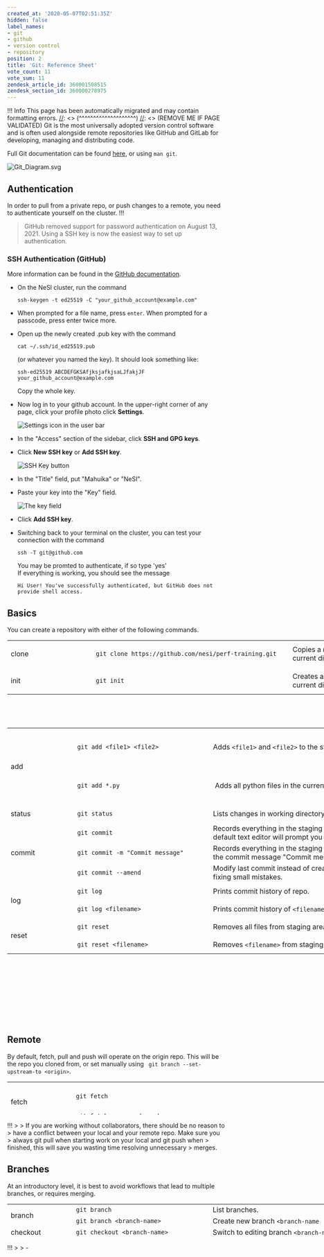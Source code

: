 ```yaml
---
created_at: '2020-05-07T02:51:35Z'
hidden: false
label_names:
- git
- github
- version control
- repository
position: 2
title: 'Git: Reference Sheet'
vote_count: 11
vote_sum: 11
zendesk_article_id: 360001508515
zendesk_section_id: 360000278975
---
```



[//]: <> (REMOVE ME IF PAGE VALIDATED)
[//]: <> (vvvvvvvvvvvvvvvvvvvv)
 !!! Info
     This page has been automatically migrated and may contain formatting errors.
[//]: <> (^^^^^^^^^^^^^^^^^^^^)
[//]: <> (REMOVE ME IF PAGE VALIDATED)
Git is the most universally adopted version control software and is
often used alongside remote repositories like GitHub and GitLab for
developing, managing and distributing code.

Full Git documentation can be
found [here](https://git-scm.com/docs/git), or using `man git`.

![Git\_Diagram.svg](../../../assets/images/Git_Diagram_0.svg)

## Authentication

In order to pull from a private repo, or push changes to a remote, you
need to authenticate yourself on the cluster.
!!!
>
> GitHub removed support for password authentication on August 13, 2021.
> Using a SSH key is now the easiest way to set up authentication.

### SSH Authentication (GitHub)

More information can be found in the [GitHub
documentation](https://docs.github.com/en/authentication/connecting-to-github-with-ssh/generating-a-new-ssh-key-and-adding-it-to-the-ssh-agent).

-   On the NeSI cluster, run the command 

        ssh-keygen -t ed25519 -C "your_github_account@example.com"

-   When prompted for a file name, press `enter`. When prompted for a
    passcode, press enter twice more.

-   Open up the newly created .pub key with the command 

        cat ~/.ssh/id_ed25519.pub

    (or whatever you named the key). It should look something like: 

        ssh-ed25519 ABCDEFGKSAfjksjafkjsaLJfakjJF your_github_account@example.com

    Copy the whole key.

-   Now log in to your github account. In the upper-right corner of any
    page, click your profile photo click **Settings**.

    ![Settings icon in the user
    bar](../../../assets/images/userbar-account-settings_0.png)

-   In the "Access" section of the sidebar, click **SSH and GPG keys**.

-   Click **New SSH key** or **Add SSH key**.

    ![SSH Key
    button](../../../assets/images/ssh-add-ssh-key-with-auth_0.png)

-   In the "Title" field, put "Mahuika" or "NeSI".

-   Paste your key into the "Key" field.

    ![The key
    field](../../../assets/images/ssh-key-paste-with-type_0.png)

-   Click **Add SSH key**.

-   Switching back to your terminal on the cluster, you can test your
    connection with the command 

        ssh -T git@github.com

    You may be promted to authenticate, if so type 'yes'  
    If everything is working, you should see the message 

        Hi User! You've successfully authenticated, but GitHub does not provide shell access.

## Basics

You can create a repository with either of the following commands.

<table style="height: 153px; width: 972px;">
<tbody>
<tr class="odd" style="height: 22px;">
<td style="width: 184.031px; height: 63px">clone</td>
<td
style="width: 442.969px; height: 63px"><code>git clone https://github.com/nesi/perf-training.git</code></td>
<td style="width: 310px; height: 63px">Copies a remote repository into
your current directory.</td>
</tr>
<tr class="even" style="height: 22px;">
<td style="width: 184.031px; height: 61.1719px">init</td>
<td style="width: 442.969px; height: 21px"><code>git init</code></td>
<td style="width: 310px; height: 21px">Creates a new empty repo in your
current directory.</td>
</tr>
</tbody>
</table>

 

<table style="height: 678px; width: 974px;">
<tbody>
<tr class="odd" style="height: 89px;">
<td rowspan="2" style="width: 142px; height: 89px">add</td>
<td
style="width: 310px; height: 89px"><span><code>git add &lt;file1&gt; &lt;file2&gt;</code></span></td>
<td style="width: 513px; height: 89px">Adds <code>&lt;file1&gt;</code>
and <code>&lt;file2&gt;</code> to the staging area.</td>
</tr>
<tr class="even" style="height: 89px;">
<td
style="width: 310px; height: 89px"><span><code>git add *.py</code></span></td>
<td style="width: 513px; height: 89px"> Adds all python files in the
current directory to the staging area.</td>
</tr>
<tr class="odd" style="height: 41px;">
<td style="width: 142px; height: 41px">status</td>
<td
style="width: 310px; height: 41px"><span><code>git status</code></span></td>
<td style="width: 513px; height: 41px">Lists changes in working
directory, and staged files.</td>
</tr>
<tr class="even" style="height: 39px;">
<td rowspan="3" style="width: 142px; height: 39px">commit </td>
<td
style="width: 310px; height: 39px"><span><code>git commit</code></span></td>
<td style="width: 513px; height: 39px">Records everything in the staging
area to your repository. The default text editor will prompt you for a
commit message.</td>
</tr>
<tr class="odd" style="height: 39px;">
<td
style="width: 310px; height: 39px"><span><code>git commit -m "Commit message"</code></span></td>
<td style="width: 513px; height: 39px">Records everything in the staging
area to your repository with the commit message "Commit message"</td>
</tr>
<tr class="even" style="height: 39px;">
<td
style="width: 310px; height: 39px"><span><code>git commit --amend</code></span></td>
<td style="width: 513px; height: 39px">Modify last commit instead of
creating a new one. Useful for fixing small mistakes.</td>
</tr>
<tr class="odd" style="height: 41px;">
<td rowspan="2" style="width: 142px; height: 41px">log </td>
<td style="width: 310px; height: 41px"><code>git log</code></td>
<td style="width: 513px; height: 41px">Prints commit history of
repo.</td>
</tr>
<tr class="even" style="height: 41px;">
<td
style="width: 310px; height: 41px"><code>git log &lt;filename&gt;</code></td>
<td style="width: 513px; height: 41px">Prints commit history of
<code>&lt;filename&gt;</code>.</td>
</tr>
<tr class="odd" style="height: 41px;">
<td rowspan="2" style="width: 142px; height: 41px">reset </td>
<td style="width: 310px; height: 41px"><code>git reset</code></td>
<td style="width: 513px; height: 41px">Removes all files from staging
area. (Opposite of <code>git add</code>)</td>
</tr>
<tr class="even" style="height: 41px;">
<td
style="width: 310px; height: 41px"><code>git reset &lt;filename&gt;</code></td>
<td style="width: 513px; height: 41px">Removes
<code>&lt;filename&gt;</code> from staging area.</td>
</tr>
</tbody>
</table>

## Remote

By default, fetch, pull and push will operate on the origin repo. This
will be the repo you cloned from, or set manually using
` git branch --set-upstream-to <origin>`.

<table style="height: 76px; width: 1050px;">
<tbody>
<tr class="odd">
<td rowspan="2" style="width: 136px">fetch </td>
<td style="width: 565.701px"><code>git fetch</code></td>
<td style="width: 310.299px">Gets status of 'origin'. git fetch
<strong>does not </strong>change your working directory or local
repository (see <code>git pull</code>). </td>
</tr>
<tr class="even">
<td
style="width: 565.701px"><code>git fetch &lt;repo&gt; &lt;branch&gt;</code></td>
<td style="width: 310.299px">Get status of <code>&lt;repo&gt;</code>
<code>&lt;branch&gt;</code>.</td>
</tr>
<tr class="odd">
<td rowspan="2" style="width: 136px">pull </td>
<td style="width: 565.701px"><code>git pull</code></td>
<td style="width: 310.299px">Incorporates changes from 'origin' into
local repo. </td>
</tr>
<tr class="even">
<td
style="width: 565.701px"><code>git pull &lt;repo&gt; &lt;branch&gt;</code></td>
<td style="width: 310.299px">Incorporates changes from
<code>&lt;repo&gt;</code> <code>&lt;branch&gt;</code> into local
repo.</td>
</tr>
<tr class="odd">
<td rowspan="2" style="width: 136px">push </td>
<td style="width: 565.701px"><code>git push</code></td>
<td style="width: 310.299px">Incorporates changes from local repo into
'origin'. </td>
</tr>
<tr class="even">
<td
style="width: 565.701px"><code>git push &lt;repo&gt; &lt;branch&gt;</code></td>
<td style="width: 310.299px">Incorporates changes from local repo into
<code>&lt;repo&gt;</code> <code>&lt;branch&gt;</code></td>
</tr>
</tbody>
</table>
!!!
>
> If you are working without collaborators, there should be no reason to
> have a conflict between your local and your remote repo. Make sure you
> always git pull when starting work on your local and git push when
> finished, this will save you wasting time resolving unnecessary
> merges.

## Branches

At an introductory level, it is best to avoid workflows that lead to
multiple branches, or requires merging.

<table style="height: 76px; width: 966px;">
<tbody>
<tr class="odd">
<td rowspan="2" style="width: 136px">branch </td>
<td style="width: 303px"><code>git branch</code></td>
<td style="width: 489px">List branches.</td>
</tr>
<tr class="even">
<td
style="width: 303px"><code>git branch &lt;branch-name&gt;</code></td>
<td style="width: 489px">Create new branch
<code>&lt;branch-name</code></td>
</tr>
<tr class="odd">
<td style="width: 136px">checkout</td>
<td
style="width: 303px"><code>git checkout &lt;branch-name&gt;</code></td>
<td style="width: 489px">Switch to editing branch
<code>&lt;branch-name&gt;</code></td>
</tr>
<tr class="even">
<td style="width: 136px">merge</td>
<td style="width: 303px"><code>git merge &lt;branch-name&gt;</code></td>
<td style="width: 489px">Merge <code>&lt;branch-name&gt;</code> into
current branch.</td>
</tr>
</tbody>
</table>
!!!
>
> -   <https://ohshitgit.com/>
